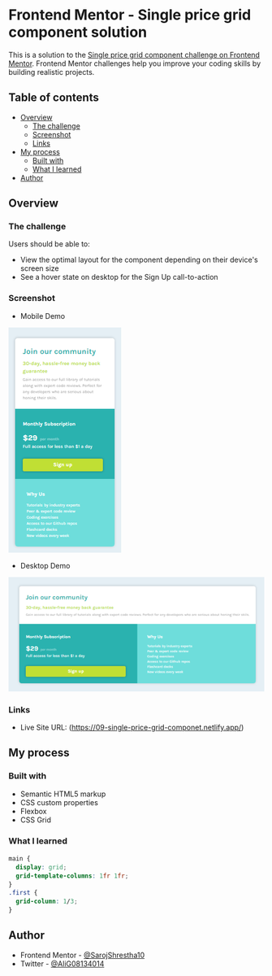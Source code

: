 # Frontend Mentor - Single price grid component solution

This is a solution to the [Single price grid component challenge on Frontend Mentor](https://www.frontendmentor.io/challenges/single-price-grid-component-5ce41129d0ff452fec5abbbc). Frontend Mentor challenges help you improve your coding skills by building realistic projects.

## Table of contents

- [Overview](#overview)
  - [The challenge](#the-challenge)
  - [Screenshot](#screenshot)
  - [Links](#links)
- [My process](#my-process)
  - [Built with](#built-with)
  - [What I learned](#what-i-learned)
- [Author](#author)

## Overview

### The challenge

Users should be able to:

- View the optimal layout for the component depending on their device's screen size
- See a hover state on desktop for the Sign Up call-to-action

### Screenshot

- Mobile Demo

![](./img/mobile-demo.png)

- Desktop Demo

![](./img/desktop-demo.png)

### Links

- Live Site URL: (https://09-single-price-grid-componet.netlify.app/)

## My process

### Built with

- Semantic HTML5 markup
- CSS custom properties
- Flexbox
- CSS Grid

### What I learned

```css
main {
  display: grid;
  grid-template-columns: 1fr 1fr;
}
.first {
  grid-column: 1/3;
}
```

## Author

- Frontend Mentor - [@SarojShrestha10](https://www.frontendmentor.io/profile/SarojShrestha10)
- Twitter - [@AliG08134014](https://www.twitter.com/AliG08134014)
